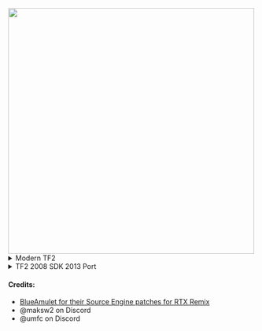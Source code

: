 <img src="https://i.imgur.com/CoKmZTU.png" width="500">
<details><summary>Modern TF2</summary>

1. Download the latest version of [RTX Remix](https://github.com/NVIDIAGameWorks/rtx-remix/releases/download/remix-0.4.1/remix-0.4.1-release.zip), extract the archive into `steamapps\Team Fortress 2\`
2. Download [BlueAmulet's SourceRTXTweaks Patcher](https://github.com/BlueAmulet/SourceRTXTweaks/raw/main/applypatch.py)
- Right click the page and click `Save as...` and save it to `steamapps\Team Fortress 2\`
3. Download the rtx.conf, dxvk.conf, and remix.bat from this repo
 </details>

<details><summary>TF2 2008 SDK 2013 Port</summary>
  
#### Requires [Portal RTX](https://store.steampowered.com/app/2012840/Portal_with_RTX/) for some DLLs.
1. Install Source SDK 2013 Multiplayer from Steam (search for it inside your library, it should show under Tools).
2. Download the latest version of [RTX Remix](https://github.com/NVIDIAGameWorks/rtx-remix/releases/download/remix-0.4.1/remix-0.4.1-release.zip), extract the archive into `steamapps\Source SDK Base 2013 Multiplayer\`
3. Download the Source SDK 2013 TF2 Port Client [here.](https://mega.nz/#!DZYhkIpC!oC9Pl_muYSPKLZGSRBubnI1kw4c9PNGbdXJCCi4qgfs) | (link from https://github.com/NicknineTheEagle/TF2-Base/releases/tag/v1.03).
4. Extract the `tf_port` folder from the archive to `steamapps\Source SDK Base 2013 Multiplayer\`
5. Download the patches [client](https://github.com/sambow23/TF2RTX-Stuff/raw/main/client.bps) and [engine](https://github.com/sambow23/TF2RTX-Stuff/raw/main/engine.bps) binaries from this repo.
6. Download [Floating IPS](https://www.romhacking.net/utilities/1040/), extract it, open `flips.exe`, select `Apply Patch`.
7. Select the .bps patch and then select the matching dll to patch in the locations below, then select it again, it should say: `The patch was applied successfully`.
  - client.dll: `steamapps\Source SDK Base 2013 Multiplayer\tf_port\bin\client.dll`
  - engine.dll: `steamapps\Source SDK Base 2013 Multiplayer\bin\engine.dll`
8. Download [remix.bat](https://github.com/sambow23/TF2RTX-Stuff/raw/main/remix.bat) , [dxvk.conf](https://github.com/sambow23/TF2RTX-Stuff/raw/main/dxvk.conf) , and [rtx.conf](https://github.com/sambow23/TF2RTX-Stuff/raw/main/rtx.conf) from the repo and add it to `steamapps\Source SDK Base 2013 Multiplayer\`
9. Grab `stdshader_dx6.dll, stdshader_dx7.dll, stdshader_dx8.dll, stdshader_dx9.dll` from `steamapps\PortalRTX\bin` and put them into `Source SDK Base 2013 Multiplayer\bin` replacing everything.
10. Run the game with the `remix.bat`, If you want to play with muliplayer, follow the guide below.

### Multiplayer
#### While this project isn't completely ready for multiplayer, it does work.
#### DISCLAIMER: Please note that large maps like Hydro have poor performance because of the lack of culling.
1. Copy the `tf_port` folder to the `%programfiles(x86)%\Steam\steamapps\sourcemods` folder **where _Steam_ is installed**, it won't work otherwise! After that restart Steam.
2. In Steam go to `Team Fortress 2 1.0.1.8 Port`, right click it and click `Properties`.
3. In `Launch Options`, paste this line below into the field (change `-w` and `-h` to the resolution of your display, **do not change it ingame**).
- ```-dxlevel 70 -novid -w 1280 -h 720 -noborder -windowed +r_3dsky 0 +r_WaterDrawReflection 0 +r_WaterDrawRefraction 0 +r_shadows 0 +r_frustumcullworld 0 +r_unloadlightmaps 1 1 +mat_specular 0 +mat_bumpmap 0 +mat_normalmap 0 +mat_parallaxmap 0 +r_staticprop_lod 0```

 </details>


#### Credits:
- [BlueAmulet for their Source Engine patches for RTX Remix](https://github.com/BlueAmulet/SourceRTXTweaks)
- @maksw2 on Discord
- @umfc on Discord
